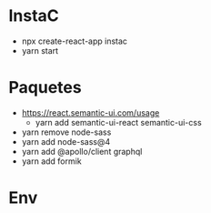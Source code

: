 # InstaC
- npx create-react-app instac
- yarn start

# Paquetes
- https://react.semantic-ui.com/usage
    - yarn add semantic-ui-react semantic-ui-css
- yarn remove node-sass
- yarn add node-sass@4
- yarn add @apollo/client graphql
- yarn add formik

# Env